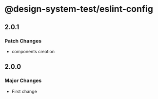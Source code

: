 # @design-system-test/eslint-config

## 2.0.1

### Patch Changes

- components creation

## 2.0.0

### Major Changes

- First change
